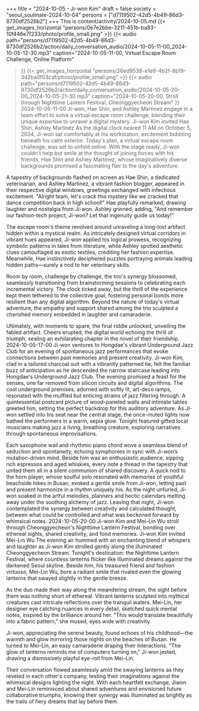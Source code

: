 +++
title = "2024-10-05 - Ji-won Kim"
draft = false
society = "seoul_soulmate-2024-10-04"
persons = ["d7119502-42d5-4b49-86d3-8730df2526b2"]
+++
This is content/activity/2024-10-05.md
{{< get_images_horizontal "persons/0e7e2bbe-3211-451b-ba83-10f446e7f233/photo/profile_small.png" >}}
{{< audio
    path="persons/d7119502-42d5-4b49-86d3-8730df2526b2/action/daily_conversation_audio/2024-10-05-11-00_2024-10-05-12-30.mp3" 
    caption="2024-10-05-11-00, Virtual Escape Room Challenge, Online Platform"
>}}
{{< get_images_horizontal "persons/26ed9539-e1e9-4b2f-8b19-3d2ba0f03caf/photo/profile_small.png" >}}
{{< audio
    path="persons/d7119502-42d5-4b49-86d3-8730df2526b2/action/daily_conversation_audio/2024-10-05-20-00_2024-10-05-21-30.mp3" 
    caption="2024-10-05-20-00, Stroll through Nighttime Lantern Festival, Cheonggyecheon Stream"
>}}
2024-10-05-11-00
Ji-won, Hae Shin, and Ashley Martinez engage in a team effort to solve a virtual escape room challenge, blending their unique expertise to unravel a digital mystery.
Ji-won Kim invited Hae Shin, Ashley Martinez
As the digital clock neared 11 AM on October 5, 2024, Ji-won sat comfortably at his workstation, excitement bubbling beneath his calm exterior. Today's plan, a virtual escape room challenge, was set to unfold online. With the stage ready, Ji-won couldn't help but smile at the thought of joining forces with his friends, Hae Shin and Ashley Martinez, whose imaginatively diverse backgrounds promised a fascinating flair to the day's adventure.

A tapestry of backgrounds flashed on screen as Hae Shin, a dedicated veterinarian, and Ashley Martinez, a vibrant fashion blogger, appeared in their respective digital windows, greetings exchanged with infectious excitement. "Alright team, let's crack this mystery like we cracked that dance competition back in high school!" Hae playfully remarked, drawing laughter and nostalgia from Ji-won. Ashley grinned, adding, "And remember our fashion-tech project, Ji-won? Let that ingenuity guide us today!" 

The escape room's theme revolved around unraveling a long-lost artifact hidden within a mystical realm. As intricately designed virtual corridors in vibrant hues appeared, Ji-won applied his logical prowess, recognizing symbolic patterns in tales from literature, while Ashley spotted aesthetic clues camouflaged as exotic textiles, crediting her fashion expertise. Meanwhile, Hae instinctively deciphered puzzles portraying animals leading hidden paths—surely a nod to her veterinary skills.

Room by room, challenge by challenge, the trio's synergy blossomed, seamlessly transitioning from brainstorming sessions to celebrating each incremental victory. The clock ticked away, but the thrill of the experience kept them tethered to the collective goal, fostering personal bonds more resilient than any digital algorithm. Beyond the nature of today's virtual adventure, the empathy and support shared among the trio sculpted a cherished memory embedded in laughter and camaraderie.

Ultimately, with moments to spare, the final riddle unlocked, unveiling the fabled artifact. Cheers erupted, the digital world echoing the thrill of triumph, sealing an exhilarating chapter in the novel of their friendship.
2024-10-05-17-00
Ji-won ventures to Hongdae's vibrant Underground Jazz Club for an evening of spontaneous jazz performances that evoke connections between past memories and present creativity.
Ji-won Kim, clad in a tailored charcoal suit with a vibrantly patterned tie, felt the familiar buzz of anticipation as he descended the narrow staircase leading into Hongdae's Underground Jazz Club. The evening promised a feast for the senses, one far removed from silicon circuits and digital algorithms. The cool underground premises, adorned with softly lit, art-deco lamps, resonated with the muffled but enticing strains of jazz filtering through. A quintessential postcard picture of wood-paneled walls and intimate tables greeted him, setting the perfect backdrop for this auditory adventure. As Ji-won settled into his seat near the central stage, the once-muted lights now bathed the performers in a warm, sepia glow. Tonight featured gifted local musicians making jazz a living, breathing creature, exploring narratives through spontaneous improvisations. 

Each saxophone wail and rhythmic piano chord wove a seamless blend of seduction and spontaneity, echoing symphonies in sync with Ji-won’s mutation-driven mind. Beside him was an enthusiastic audience, sipping rich espressos and aged whiskies, every note a thread in the tapestry that united them all in a silent communion of shared discovery. A quick nod to the horn player, whose soulful solo resonated with memories of youthful beachside hikes in Busan, evoked a gentle smile from Ji-won, letting past and present harmonize in a rhythm uniquely his. As the night unfurled, Ji-won soaked in the artful melodies, planners and hectic calendars melting away under the soothing alchemy of jazz. Leaving that night, Ji-won contemplated the synergy between creativity and calculated thought, between what could be controlled and what was beckoned forward by whimsical notes.
2024-10-05-20-00
Ji-won Kim and Mei-Lin Wu stroll through Cheonggyecheon's Nighttime Lantern Festival, bonding over ethereal sights, shared creativity, and fond memories.
Ji-won Kim invited Mei-Lin Wu
The evening air hummed with an enchanting blend of whispers and laughter as Ji-won Kim strolled gently along the illuminated Cheonggyecheon Stream. Tonight's destination: the Nighttime Lantern Festival, where countless lanterns flicker like illuminated dreams against the darkened Seoul skyline. Beside him, his treasured friend and fashion virtuoso, Mei-Lin Wu, bore a radiant smile that rivaled even the glowing lanterns that swayed slightly in the gentle breeze.

As the duo made their way along the meandering stream, the sight before them was nothing short of ethereal. Vibrant lanterns sculpted into mythical creatures cast intricate reflections over the tranquil waters. Mei-Lin, her designer eye catching nuances in every detail, sketched quick mental notes, inspired by the brilliance around her. "This would translate beautifully into a fabric pattern," she mused, eyes wide with creativity.

Ji-won, appreciating the serene beauty, found echoes of his childhood—the warmth and glow mirroring those nights on the beaches of Busan. He turned to Mei-Lin, an easy camaraderie draping their interactions. "The glow of lanterns reminds me of computers turning on," Ji-won jested, drawing a dismissively playful eye-roll from Mei-Lin.

Their conversation flowed seamlessly amid the swaying lanterns as they reveled in each other's company, testing their imaginations against the whimsical designs lighting the night. With each heartfelt exchange, Jiwon and Mei-Lin reminisced about shared adventures and envisioned future collaborative triumphs, knowing their synergy was illuminated as brightly as the trails of fiery dreams that lay before them.
